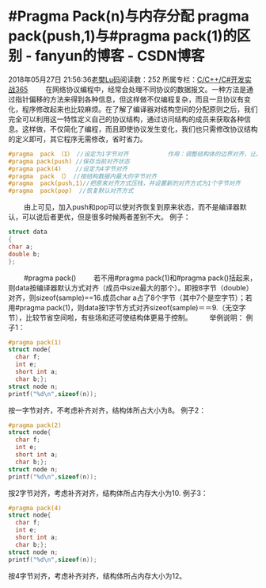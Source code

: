 # #Pragma Pack(n)与内存分配 pragma pack(push,1)与#pragma pack(1)的区别 - fanyun的博客 - CSDN博客
2018年05月27日 21:56:36[老樊Lu码](https://me.csdn.net/fanyun_01)阅读数：252
所属专栏：[C/C++/C#开发实战365](https://blog.csdn.net/column/details/c-plus-plus-01.html)
        在网络协议编程中，经常会处理不同协议的数据报文。一种方法是通过指针偏移的方法来得到各种信息，但这样做不仅编程复杂，而且一旦协议有变化，程序修改起来也比较麻烦。在了解了编译器对结构空间的分配原则之后，我们完全可以利用这一特性定义自己的协议结构，通过访问结构的成员来获取各种信息。这样做，不仅简化了编程，而且即使协议发生变化，我们也只需修改协议结构的定义即可，其它程序无需修改，省时省力。
```cpp
#pragma  pack （1） //设定为1字节对齐           作用：调整结构体的边界对齐，让其以一个字节对齐；<使结构体按1字节方式对齐>
#pragma pack(push) //保存当前对齐状态
#pragma pack(4)    //设定为4字节对齐
#pragma  pack （） //按结构数据内最大的字节对齐
#pragma  pack(push,1)//把原来对齐方式压栈，并设置新的对齐方式为1个字节对齐
#pragma  pack(pop)  //恢复默认对齐方式
```
        由上可见，加入push和pop可以使对齐恢复到原来状态，而不是编译器默认，可以说后者更优，但是很多时候两者差别不大。
例子：
```cpp
struct data
{
char a;
double b;
};
```
        #pragma pack()
        若不用#pragma pack(1)和#pragma pack()括起来，则data按编译器默认方式对齐（成员中size最大的那个）。即按8字节（double）对齐，则sizeof(sample)==16.成员char a占了8个字节（其中7个是空字节）；若用#pragma pack(1)，则data按1字节方式对齐sizeof(sample)＝＝9.（无空字节），比较节省空间啦，有些场和还可使结构体更易于控制。
        举例说明：
例子1：
```cpp
#pragma pack(1)
struct node{
  char f;
  int e;
  short int a;
  char b;};
struct node n;
printf("%d\n",sizeof(n));
```
按一字节对齐，不考虑补齐对齐，结构体所占大小为8。
例子2：
```cpp
#pragma pack(2)
struct node{
  char f;
  int e;
  short int a;
  char b;};
struct node n;
printf("%d\n",sizeof(n));
```
按2字节对齐，考虑补齐对齐，结构体所占内存大小为10.
例子3：
```cpp
#pragma pack(4)
struct node{
  char f;
  int e;
  short int a;
  char b;};
struct node n;
printf("%d\n",sizeof(n));
```
按4字节对齐，考虑补齐对齐，结构体所占内存大小为12。
